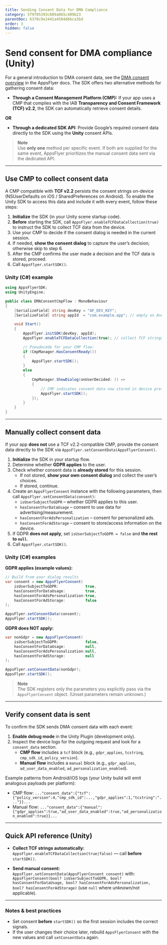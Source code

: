 ```yaml
---
title: Sending Consent Data for DMA Compliance
category: 5f9705393c689a065c409b23
parentDoc: 6370c9e2441a4504d6bca3bd
order: 3
hidden: false
---
```


# Send consent for DMA compliance (Unity)

For a general introduction to DMA consent data, see the [DMA consent overview](https://dev.appsflyer.com/hc/docs/send-consent-for-dma-compliance) in the AppsFlyer docs. The SDK offers two alternative methods for gathering consent data:

- **Through a Consent Management Platform (CMP):** If your app uses a CMP that complies with the IAB **Transparency and Consent Framework (TCF) v2.2**, the SDK can automatically retrieve consent details.

**OR**

- **Through a dedicated SDK API:** Provide Google’s required consent data directly to the SDK using the **Unity** consent APIs.

> **Note**  
> Use **only one** method per specific event. If both are supplied for the same event, AppsFlyer prioritizes the manual consent data sent via the dedicated API.

---

## Use CMP to collect consent data

A CMP compatible with **TCF v2.2** persists the consent strings on-device (NSUserDefaults on iOS / SharedPreferences on Android). To enable the Unity SDK to access this data and include it with every event, follow these steps:

1. **Initialize** the SDK (in your Unity scene startup code).  
2. **Before** starting the SDK, call `AppsFlyer.enableTCFDataCollection(true)` to instruct the SDK to collect TCF data from the device.  
3. Use your CMP to decide if the consent dialog is needed in the current session.  
4. If needed, **show the consent dialog** to capture the user’s decision; otherwise skip to step 6.  
5. After the CMP confirms the user made a decision and the TCF data is stored, proceed.  
6. Call `AppsFlyer.startSDK()`.

### Unity (C#) example

```csharp
using AppsFlyerSDK;
using UnityEngine;

public class DMAConsentCmpFlow : MonoBehaviour
{
    [SerializeField] string devKey = "AF_DEV_KEY";
    [SerializeField] string appId  = "com.example.app"; // empty on Android

    void Start()
    {
        AppsFlyer.initSDK(devKey, appId);
        AppsFlyer.enableTCFDataCollection(true); // collect TCF strings from device

        // Pseudocode for your CMP flow:
        if (CmpManager.HasConsentReady())
        {
            AppsFlyer.startSDK();
        }
        else
        {
            CmpManager.ShowDialog(onUserDecided: () =>
            {
                // CMP indicates consent data now stored in device prefs
                AppsFlyer.startSDK();
            });
        }
    }
}
```

---

## Manually collect consent data

If your app **does not** use a TCF v2.2-compatible CMP, provide the consent data directly to the SDK via `AppsFlyer.setConsentData(AppsFlyerConsent)`.

1. **Initialize** the SDK in your startup flow.  
2. Determine whether **GDPR applies** to the user.  
3. Check whether consent data is **already stored** for this session.  
   - If not stored, **show your own consent dialog** and collect the user’s choices.  
   - If stored, continue.  
4. Create an `AppsFlyerConsent` instance with the following parameters, then call `AppsFlyer.setConsentData(consent)`:
   - `isUserSubjectToGDPR` – whether GDPR applies to this user.  
   - `hasConsentForDataUsage` – consent to use data for advertising/measurement.  
   - `hasConsentForAdsPersonalization` – consent for personalized ads.  
   - `hasConsentForAdStorage` – consent to store/access information on the device.  
5. If GDPR **does not apply**, set `isUserSubjectToGDPR = false` and **the rest to `null`**.  
6. Call `AppsFlyer.startSDK()`.

### Unity (C#) examples

**GDPR applies (example values):**
```csharp
// Build from your dialog results
var consent = new AppsFlyerConsent(
    isUserSubjectToGDPR:            true,
    hasConsentForDataUsage:         true,
    hasConsentForAdsPersonalization:true,
    hasConsentForAdStorage:         false
);

AppsFlyer.setConsentData(consent);
AppsFlyer.startSDK();
```

**GDPR does NOT apply:**
```csharp
var nonGdpr = new AppsFlyerConsent(
    isUserSubjectToGDPR:            false,
    hasConsentForDataUsage:         null,
    hasConsentForAdsPersonalization:null,
    hasConsentForAdStorage:         null
);

AppsFlyer.setConsentData(nonGdpr);
AppsFlyer.startSDK();
```

> **Note**  
> The SDK registers only the parameters you explicitly pass via the `AppsFlyerConsent` object. (Unset parameters remain unknown.)

---

## Verify consent data is sent

To confirm the SDK sends DMA consent data with each event:

1. **Enable debug mode** in the Unity Plugin (development only).  
2. Inspect the device logs for the outgoing request and look for a `consent_data` section.  
   - **CMP flow** includes a `tcf` block (e.g., `gdpr_applies`, `tcstring`, `cmp_sdk_id`, `policy_version`).  
   - **Manual flow** includes a `manual` block (e.g., `gdpr_applies`, `ad_user_data_enabled`, `ad_personalization_enabled`).  

Example patterns from Android/iOS logs (your Unity build will emit analogous payloads per platform):

- CMP flow: `..."consent_data":{"tcf":{"policy_version":4,"cmp_sdk_id":...,"gdpr_applies":1,"tcstring":"..."}}...`  
- Manual flow: `..."consent_data":{"manual":{"gdpr_applies":true,"ad_user_data_enabled":true,"ad_personalization_enabled":true}}...`

---

## Quick API reference (Unity)

- **Collect TCF strings automatically:**  
  `AppsFlyer.enableTCFDataCollection(true|false)` — call **before** `startSDK()`.

- **Send manual consent:**  
  `AppsFlyer.setConsentData(AppsFlyerConsent consent)` with:  
  `AppsFlyerConsent(bool? isUserSubjectToGDPR, bool? hasConsentForDataUsage, bool? hasConsentForAdsPersonalization, bool? hasConsentForAdStorage)` (use `null` where unknown/not applicable).

---

### Notes & best practices

- Set consent **before** `startSDK()` so the first session includes the correct signals.  
- If the user changes their choice later, rebuild `AppsFlyerConsent` with the new values and call `setConsentData` again.
